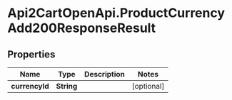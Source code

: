 # Api2CartOpenApi.ProductCurrencyAdd200ResponseResult

## Properties

Name | Type | Description | Notes
------------ | ------------- | ------------- | -------------
**currencyId** | **String** |  | [optional] 


